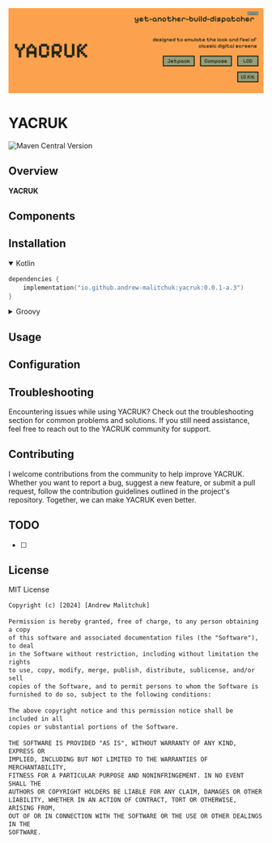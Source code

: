 ![img_logo_big_filled.png](docs%2Fimg%2Fimg_logo_big_filled.png)

# YACRUK

![Maven Central Version](https://img.shields.io/maven-central/v/io.github.andrew-malitchuk/yacruk)

## Overview

__YACRUK__

## Components



## Installation

<details open><summary>Kotlin</summary>

```kt
dependencies {
    implementation("io.github.andrew-malitchuk:yacruk:0.0.1-a.3")
}
```

</details>

<details><summary>Groovy</summary>

```groovy
dependencies {
    implementation "io.github.andrew-malitchuk:yacruk:0.0.1-a.3"
}
```

</details>

## Usage

## Configuration

## Troubleshooting

Encountering issues while using YACRUK? Check out the troubleshooting section for common problems
and solutions. If you still need assistance, feel free to reach out to the YACRUK community
for support.

## Contributing

I welcome contributions from the community to help improve YACRUK. Whether you want to report a bug,
suggest a new feature, or submit a pull request, follow the contribution guidelines outlined in the
project's repository. Together, we can make YACRUK even better.

## TODO

- [ ] 

## License

MIT License

```
Copyright (c) [2024] [Andrew Malitchuk]

Permission is hereby granted, free of charge, to any person obtaining a copy
of this software and associated documentation files (the "Software"), to deal
in the Software without restriction, including without limitation the rights
to use, copy, modify, merge, publish, distribute, sublicense, and/or sell
copies of the Software, and to permit persons to whom the Software is
furnished to do so, subject to the following conditions:

The above copyright notice and this permission notice shall be included in all
copies or substantial portions of the Software.

THE SOFTWARE IS PROVIDED "AS IS", WITHOUT WARRANTY OF ANY KIND, EXPRESS OR
IMPLIED, INCLUDING BUT NOT LIMITED TO THE WARRANTIES OF MERCHANTABILITY,
FITNESS FOR A PARTICULAR PURPOSE AND NONINFRINGEMENT. IN NO EVENT SHALL THE
AUTHORS OR COPYRIGHT HOLDERS BE LIABLE FOR ANY CLAIM, DAMAGES OR OTHER
LIABILITY, WHETHER IN AN ACTION OF CONTRACT, TORT OR OTHERWISE, ARISING FROM,
OUT OF OR IN CONNECTION WITH THE SOFTWARE OR THE USE OR OTHER DEALINGS IN THE
SOFTWARE.
```
